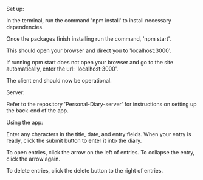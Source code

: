 Set up:

In the terminal, run the command 'npm install' to install necessary dependencies.

Once the packages finish installing run the command, 'npm start'.

This should open your browser and direct you to 'localhost:3000'.

If running npm start does not open your browser and go to the site automatically, enter the url: 'localhost:3000'.

The client end should now be operational. 

Server:

Refer to the repository 'Personal-Diary-server' for instructions on setting up the back-end of the app.

Using the app:

Enter any characters in the title, date, and entry fields. When your entry is ready, click the submit button to enter it into the diary.

To open entries, click the arrow on the left of entries. To collapse the entry, click the arrow again.

To delete entries, click the delete button to the right of entries.